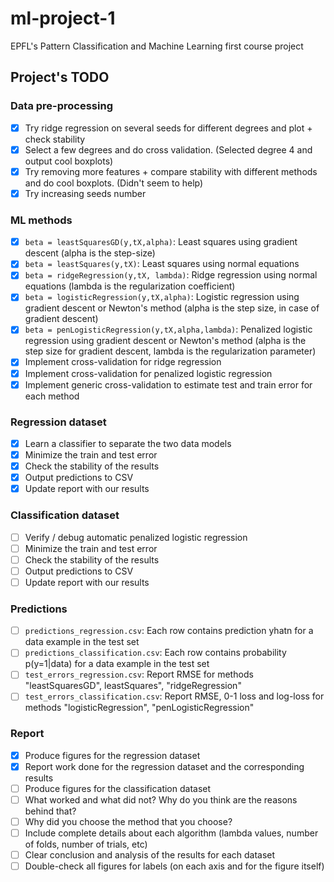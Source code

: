 ml-project-1
============

EPFL's Pattern Classification and Machine Learning first course project

## Project's TODO

### Data pre-processing

- [X] Try ridge regression on several seeds for different degrees and plot + check stability
- [X] Select a few degrees and do cross validation. (Selected degree 4 and output cool boxplots)
- [X] Try removing more features + compare stability with different methods and do cool boxplots. (Didn't seem to help)
- [X] Try increasing seeds number

### ML methods

- [X] `beta = leastSquaresGD(y,tX,alpha)`: Least squares using gradient descent (alpha is the step-size)
- [X] `beta = leastSquares(y,tX)`: Least squares using normal equations
- [X] `beta = ridgeRegression(y,tX, lambda)`: Ridge regression using normal equations (lambda is the regularization coefficient)
- [X] `beta = logisticRegression(y,tX,alpha)`: Logistic regression using gradient descent or Newton's method (alpha is the step size, in case of gradient descent)
- [X] `beta = penLogisticRegression(y,tX,alpha,lambda)`: Penalized logistic regression using gradient descent or Newton's method (alpha is the step size for gradient descent, lambda is the regularization parameter)
- [X] Implement cross-validation for ridge regression
- [X] Implement cross-validation for penalized logistic regression
- [X] Implement generic cross-validation to estimate test and train error for each method

### Regression dataset
- [X] Learn a classifier to separate the two data models
- [X] Minimize the train and test error
- [X] Check the stability of the results
- [X] Output predictions to CSV
- [X] Update report with our results

### Classification dataset
- [ ] Verify / debug automatic penalized logistic regression
- [ ] Minimize the train and test error
- [ ] Check the stability of the results
- [ ] Output predictions to CSV
- [ ] Update report with our results

### Predictions
- [ ] `predictions_regression.csv`: Each row contains prediction yhatn for a data example in the test set
- [ ] `predictions_classification.csv`: Each row contains probability p(y=1|data) for a data example in the test set
- [ ] `test_errors_regression.csv`: Report RMSE for methods "leastSquaresGD", leastSquares", "ridgeRegression"
- [ ] `test_errors_classification.csv`: Report RMSE, 0-1 loss and log-loss for methods "logisticRegression", "penLogisticRegression"

### Report
- [X] Produce figures for the regression dataset
- [X] Report work done for the regression dataset and the corresponding results
- [ ] Produce figures for the classification dataset
- [ ] What worked and what did not? Why do you think are the reasons behind that?
- [ ] Why did you choose the method that you choose?
- [ ] Include complete details about each algorithm (lambda values, number of folds, number of trials, etc)
- [ ] Clear conclusion and analysis of the results for each dataset
- [ ] Double-check all figures for labels (on each axis and for the figure itself)
